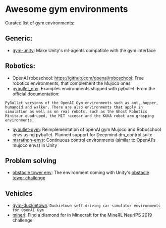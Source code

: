 # Awesome gym environments
Curated list of gym environments:

## Generic: 

* [gym-unity](https://github.com/Unity-Technologies/ml-agents/tree/master/gym-unity): Make Unity's ml-agents compatible with the gym interface

## Robotics: 

* OpenAI roboschool: https://github.com/openai/roboschool: Free robotics environments, that complement the Mujoco ones
* [pybullet_env](https://github.com/bulletphysics/bullet3/tree/master/examples/pybullet/gym/pybullet_envs): Examples environments shipped with pybullet. From the official documentation: 
```
PyBullet versions of the OpenAI Gym environments such as ant, hopper, humanoid and walker. There are also environments that apply in simulation as well as on real robots, such as the Ghost Robotics Minitaur quadruped, the MIT racecar and the KUKA robot arm grasping environments.
```
* [pybullet-gym](https://github.com/benelot/pybullet-gym): Reimplementation of openAI gym Mujoco and Roboschool envs using pybullet. Planned support for Deepmind dm_control suite
* [marathon-envs](https://github.com/Unity-Technologies/marathon-envs): Continuous control environments (similar to OpenAI's mujoco envs) in Unity

## Problem solving

* [obstacle tower env](https://github.com/Unity-Technologies/obstacle-tower-env): The environment coming with Unity's [obstacle tower challenge](https://www.aicrowd.com/challenges/unity-obstacle-tower-challenge)

## Vehicles

* [gym-duckietown](https://github.com/duckietown/gym-duckietown): `Duckietown self-driving car simulator environments for OpenAI Gym`
* [minerl](https://www.aicrowd.com/challenges/neurips-2019-minerl-competition): Find a diamond for in Minecraft for the MineRL NeurIPS 2019 challenge
